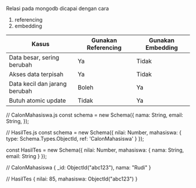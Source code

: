 Relasi pada mongodb dicapai dengan cara
1. referencing
2. embedding



| Kasus                         | Gunakan Referencing | Gunakan Embedding |
| ----------------------------- | ------------------- | ----------------- |
| Data besar, sering berubah    | Ya                  | Tidak             |
| Akses data terpisah           | Ya                  | Tidak             |
| Data kecil dan jarang berubah | Boleh               | Ya                |
| Butuh atomic update           | Tidak               | Ya                |
<!-- referencing -->
// CalonMahasiswa.js
const schema = new Schema({
  nama: String,
  email: String,
});

// HasilTes.js
const schema = new Schema({
  nilai: Number,
  mahasiswa: { type: Schema.Types.ObjectId, ref: 'CalonMahasiswa' }
});
<!-- embedding -->
const HasilTes = new Schema({
  nilai: Number,
  mahasiswa: {
    nama: String,
    email: String
  }
});


<!-- contoh -->
// CalonMahasiswa
{ _id: ObjectId("abc123"), nama: "Rudi" }

// HasilTes
{ nilai: 85, mahasiswa: ObjectId("abc123") }


